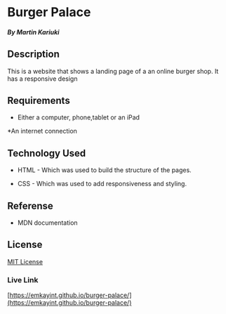 # Burger Palace

##### By Martin Kariuki

## Description

<p>This is a website that shows a landing page of a an online burger shop. It has a responsive design</p>

## Requirements
* Either a computer, phone,tablet or an iPad

*An internet connection

## Technology Used

* HTML - Which was used to build the structure of the pages.

* CSS - Which was used to add responsiveness and styling.

## Referense 
* MDN documentation

## License
[MIT License](LICENCE)

### Live Link
[https://emkayint.github.io/burger-palace/](https://emkayint.github.io/burger-palace/)
